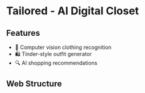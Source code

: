# Tailored - AI Digital Closet

## Features
- 👔 Computer vision clothing recognition
- 🛍️ Tinder-style outfit generator
- 🔍 AI shopping recommendations

## Web Structure
